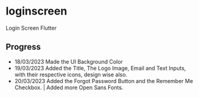 # loginscreen

Login Screen Flutter

## Progress

- 18/03/2023 Made the UI Background Color 
- 19/03/2023 Added the Title, The Logo Image, Email and Text Inputs, with their respective icons, design wise also.
- 20/03/2023 Added the Forgot Password Button and the Remember Me Checkbox. | Added more Open Sans Fonts.